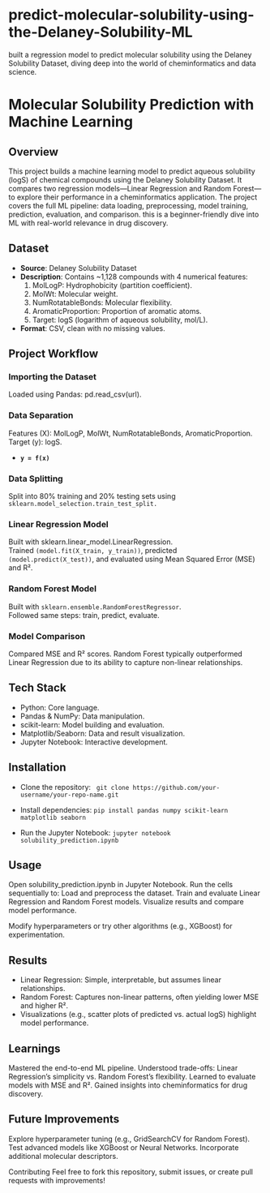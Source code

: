 # predict-molecular-solubility-using-the-Delaney-Solubility-ML
built a regression model to predict molecular solubility using the Delaney Solubility Dataset, diving deep into the world of cheminformatics and data science.

# Molecular Solubility Prediction with Machine Learning

## Overview
This project builds a machine learning model to predict aqueous solubility (logS) of chemical compounds using the Delaney Solubility Dataset. It compares two regression models—Linear Regression and Random Forest—to explore their performance in a cheminformatics application. The project covers the full ML pipeline: data loading, preprocessing, model training, prediction, evaluation, and comparison.
this is a beginner-friendly dive into ML with real-world relevance in drug discovery.

## Dataset

- **Source**: Delaney Solubility Dataset
- **Description**: Contains ~1,128 compounds with 4 numerical features:
   1. MolLogP: Hydrophobicity (partition coefficient).
   2. MolWt: Molecular weight.
   3. NumRotatableBonds: Molecular flexibility.
   4. AromaticProportion: Proportion of aromatic atoms.
   5. Target: logS (logarithm of aqueous solubility, mol/L).
- **Format**: CSV, clean with no missing values.

## Project Workflow

### Importing the Dataset  
Loaded using Pandas: pd.read_csv(url).

### Data Separation  
Features (X): MolLogP, MolWt, NumRotatableBonds, AromaticProportion.  
Target (y): logS.
- **`y = f(x)`**

### Data Splitting  
Split into 80% training and 20% testing sets using `sklearn.model_selection.train_test_split.`

### Linear Regression Model  
Built with sklearn.linear_model.LinearRegression.  
Trained `(model.fit(X_train, y_train))`, predicted `(model.predict(X_test))`, and evaluated using Mean Squared Error (MSE) and R².

### Random Forest Model  
Built with `sklearn.ensemble.RandomForestRegressor`.  
Followed same steps: train, predict, evaluate.

### Model Comparison  
Compared MSE and R² scores. Random Forest typically outperformed Linear Regression due to its ability to capture non-linear relationships.


## Tech Stack

- Python: Core language.
- Pandas & NumPy: Data manipulation.
- scikit-learn: Model building and evaluation.
- Matplotlib/Seaborn: Data and result visualization.
- Jupyter Notebook: Interactive development.

## Installation

- Clone the repository:
``` git clone https://github.com/your-username/your-repo-name.git```

- Install dependencies:
```pip install pandas numpy scikit-learn matplotlib seaborn```

- Run the Jupyter Notebook:
```jupyter notebook solubility_prediction.ipynb```



## Usage

Open solubility_prediction.ipynb in Jupyter Notebook.
Run the cells sequentially to:
Load and preprocess the dataset.
Train and evaluate Linear Regression and Random Forest models.
Visualize results and compare model performance.

Modify hyperparameters or try other algorithms (e.g., XGBoost) for experimentation.

## Results

- Linear Regression: Simple, interpretable, but assumes linear relationships.
- Random Forest: Captures non-linear patterns, often yielding lower MSE and higher R².
- Visualizations (e.g., scatter plots of predicted vs. actual logS) highlight model performance.

## Learnings

Mastered the end-to-end ML pipeline.
Understood trade-offs: Linear Regression’s simplicity vs. Random Forest’s flexibility.
Learned to evaluate models with MSE and R².
Gained insights into cheminformatics for drug discovery.

## Future Improvements

Explore hyperparameter tuning (e.g., GridSearchCV for Random Forest).
Test advanced models like XGBoost or Neural Networks.
Incorporate additional molecular descriptors.

Contributing
Feel free to fork this repository, submit issues, or create pull requests with improvements!

